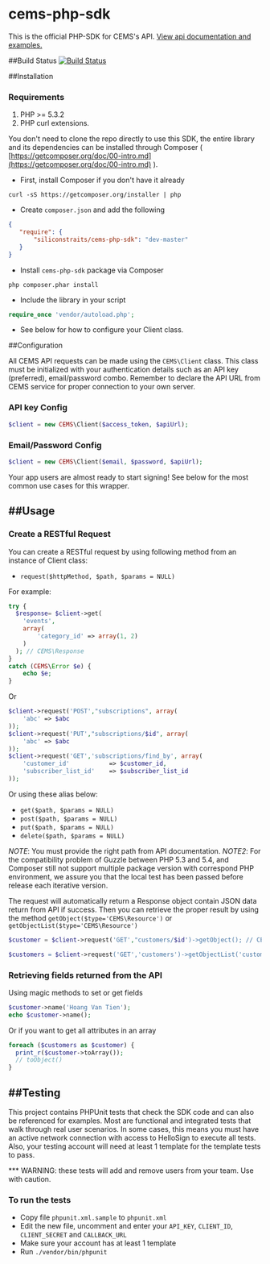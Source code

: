 cems-php-sdk
============
This is the official PHP-SDK for CEMS's API. [View api documentation and examples.](https://docs.cemsadmin.apiary.io)

##Build Status
[![Build Status](https://travis-ci.org/siliconstraits/cems-php-sdk.svg?branch=master)](https://travis-ci.org/siliconstraits/cems-php-sdk)

##Installation

### Requirements

1. PHP >= 5.3.2
2. PHP curl extensions.

You don't need to clone the repo directly to use this SDK, the entire library and its dependencies can be installed through Composer ( [https://getcomposer.org/doc/00-intro.md](https://getcomposer.org/doc/00-intro.md) ).

- First, install Composer if you don't have it already

```shell
curl -sS https://getcomposer.org/installer | php
```

- Create `composer.json` and add the following

```json
{
   "require": {
       "siliconstraits/cems-php-sdk": "dev-master"
   }
}
```

- Install `cems-php-sdk` package via Composer

```shell
php composer.phar install
```

- Include the library in your script

```php
require_once 'vendor/autoload.php';
```

- See below for how to configure your Client class.

##Configuration

All CEMS API requests can be made using the `CEMS\Client` class. This class must be initialized with your authentication details such as an API key (preferred), email/password combo. Remember to declare the API URL from CEMS service for proper connection to your own server.

### API key Config

```php
$client = new CEMS\Client($access_token, $apiUrl);
```

### Email/Password Config

```php
$client = new CEMS\Client($email, $password, $apiUrl);
```

Your app users are almost ready to start signing!
See below for the most common use cases for this wrapper.

##Usage
---------------------

### Create a RESTful Request

You can create a RESTful request by using following method from an instance of Client class:

- `request($httpMethod, $path, $params = NULL)`

For example:

```php
try {
  $response= $client->get(
    'events',
    array(
        'category_id' => array(1, 2)
    )
  ); // CEMS\Response
}
catch (CEMS\Error $e) {
    echo $e;
}
```

Or

```php
$client->request('POST',"subscriptions", array(
    'abc' => $abc
));
$client->request('PUT',"subscriptions/$id", array(
    'abc' => $abc
));
$client->request('GET','subscriptions/find_by', array(
    'customer_id'			=> $customer_id,
    'subscriber_list_id'	=> $subscriber_list_id
));
```

Or using these alias below:

- `get($path, $params = NULL)`
- `post($path, $params = NULL)`
- `put($path, $params = NULL)`
- `delete($path, $params = NULL)`

*NOTE*: You must provide the right path from API documentation.
*NOTE2*: For the compatibility problem of Guzzle between PHP 5.3 and 5.4, and Composer still not support multiple package version with correspond PHP environment, we assure you that the local test has been passed before release each iterative version.

The request will automatically return a Response object contain JSON data return from API if success. Then you can retrieve the proper result by using the method `getObject($type='CEMS\Resource')` or `getObjectList($type='CEMS\Resource')`

```php
$customer = $client->request('GET',"customers/$id')->getObject(); // CEMS\Object

$customers = $client->request('GET','customers')->getObjectList('customer'); // array of CEMS\Customer
```

### Retrieving fields returned from the API

Using magic methods to set or get fields

```php
$customer->name('Hoang Van Tien');
echo $customer->name();
```

Or if you want to get all attributes in an array

```php
foreach ($customers as $customer) {
  print_r($customer->toArray());
  // toObject()
}
```

##Testing
---------------------

This project contains PHPUnit tests that check the SDK code and can also be referenced for examples. Most are functional and integrated tests that walk through real user scenarios. In some cases, this means you must have an active network connection with access to HelloSign to execute all tests. Also, your testing account will need at least 1 template for the template tests to pass.

*** WARNING: these tests will add and remove users from your team. Use with caution.

### To run the tests

- Copy file `phpunit.xml.sample` to `phpunit.xml`
- Edit the new file, uncomment and enter your `API_KEY`, `CLIENT_ID`, `CLIENT_SECRET` and `CALLBACK_URL`
- Make sure your account has at least 1 template
- Run `./vendor/bin/phpunit`